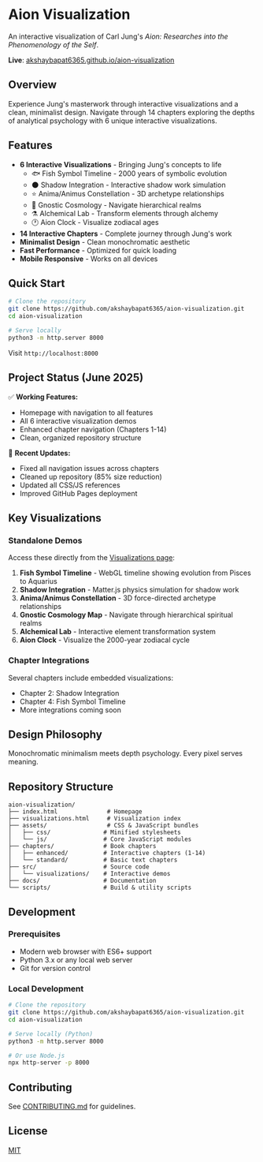 # Aion Visualization

An interactive visualization of Carl Jung's *Aion: Researches into the Phenomenology of the Self*.

**Live**: [akshaybapat6365.github.io/aion-visualization](https://akshaybapat6365.github.io/aion-visualization/)

## Overview

Experience Jung's masterwork through interactive visualizations and a clean, minimalist design. Navigate through 14 chapters exploring the depths of analytical psychology with 6 unique interactive visualizations.

## Features

- **6 Interactive Visualizations** - Bringing Jung's concepts to life
  - 🐟 Fish Symbol Timeline - 2000 years of symbolic evolution
  - 🌑 Shadow Integration - Interactive shadow work simulation
  - ⭐ Anima/Animus Constellation - 3D archetype relationships
  - 🌌 Gnostic Cosmology - Navigate hierarchical realms
  - ⚗️ Alchemical Lab - Transform elements through alchemy
  - 🕐 Aion Clock - Visualize zodiacal ages
- **14 Interactive Chapters** - Complete journey through Jung's work
- **Minimalist Design** - Clean monochromatic aesthetic
- **Fast Performance** - Optimized for quick loading
- **Mobile Responsive** - Works on all devices

## Quick Start

```bash
# Clone the repository
git clone https://github.com/akshaybapat6365/aion-visualization.git
cd aion-visualization

# Serve locally
python3 -m http.server 8000
```

Visit `http://localhost:8000`

## Project Status (June 2025)

✅ **Working Features:**
- Homepage with navigation to all features
- All 6 interactive visualization demos
- Enhanced chapter navigation (Chapters 1-14)
- Clean, organized repository structure

🚀 **Recent Updates:**
- Fixed all navigation issues across chapters
- Cleaned up repository (85% size reduction)
- Updated all CSS/JS references
- Improved GitHub Pages deployment

## Key Visualizations

### Standalone Demos
Access these directly from the [Visualizations page](https://akshaybapat6365.github.io/aion-visualization/visualizations.html):

1. **Fish Symbol Timeline** - WebGL timeline showing evolution from Pisces to Aquarius
2. **Shadow Integration** - Matter.js physics simulation for shadow work
3. **Anima/Animus Constellation** - 3D force-directed archetype relationships
4. **Gnostic Cosmology Map** - Navigate through hierarchical spiritual realms
5. **Alchemical Lab** - Interactive element transformation system
6. **Aion Clock** - Visualize the 2000-year zodiacal cycle

### Chapter Integrations
Several chapters include embedded visualizations:
- Chapter 2: Shadow Integration
- Chapter 4: Fish Symbol Timeline
- More integrations coming soon

## Design Philosophy

Monochromatic minimalism meets depth psychology. Every pixel serves meaning.

## Repository Structure

```
aion-visualization/
├── index.html              # Homepage
├── visualizations.html     # Visualization index
├── assets/                 # CSS & JavaScript bundles
│   ├── css/               # Minified stylesheets
│   └── js/                # Core JavaScript modules
├── chapters/              # Book chapters
│   ├── enhanced/          # Interactive chapters (1-14)
│   └── standard/          # Basic text chapters
├── src/                   # Source code
│   └── visualizations/    # Interactive demos
├── docs/                  # Documentation
└── scripts/               # Build & utility scripts
```

## Development

### Prerequisites
- Modern web browser with ES6+ support
- Python 3.x or any local web server
- Git for version control

### Local Development
```bash
# Clone the repository
git clone https://github.com/akshaybapat6365/aion-visualization.git
cd aion-visualization

# Serve locally (Python)
python3 -m http.server 8000

# Or use Node.js
npx http-server -p 8000
```

## Contributing

See [CONTRIBUTING.md](docs/CONTRIBUTING.md) for guidelines.

## License

[MIT](LICENSE)